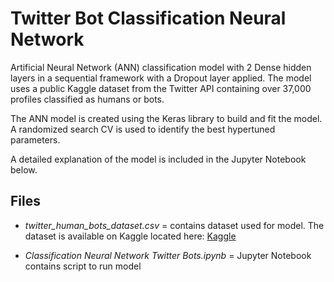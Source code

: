 
# Twitter Bot Classification Neural Network

Artificial Neural Network (ANN) classification model with 2 Dense hidden layers in a sequential framework with a Dropout layer applied. The model uses a public Kaggle dataset from the Twitter API containing over 37,000 profiles classified as humans or bots.

The ANN model is created using the Keras library to build and fit the model. A randomized search CV is used to identify the best hypertuned parameters.

A detailed explanation of the model is included in the Jupyter Notebook below.


## Files

- *twitter_human_bots_dataset.csv* = contains dataset used for model. The dataset is available on Kaggle located here: [Kaggle](https://www.kaggle.com/datasets/davidmartngutirrez/twitter-bots-accounts)

- *Classification Neural Network Twitter Bots.ipynb* = Jupyter Notebook contains script to run model

